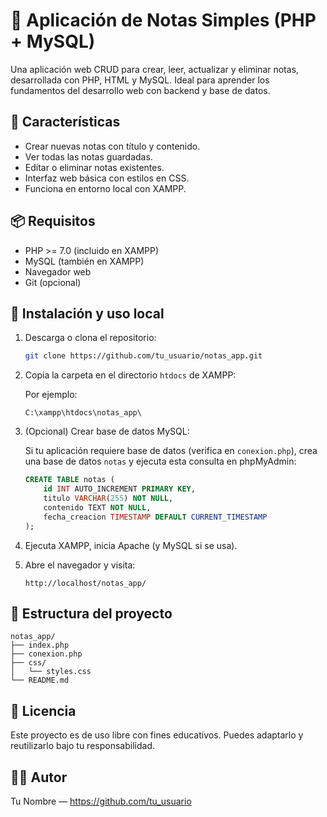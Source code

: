 # 📝 Aplicación de Notas Simples (PHP + MySQL)

Una aplicación web CRUD para crear, leer, actualizar y eliminar notas, desarrollada con PHP, HTML y MySQL. Ideal para aprender los fundamentos del desarrollo web con backend y base de datos.

## 🚀 Características

- Crear nuevas notas con título y contenido.
- Ver todas las notas guardadas.
- Editar o eliminar notas existentes.
- Interfaz web básica con estilos en CSS.
- Funciona en entorno local con XAMPP.

## 📦 Requisitos

- PHP >= 7.0 (incluido en XAMPP)
- MySQL (también en XAMPP)
- Navegador web
- Git (opcional)

## 🔧 Instalación y uso local

1. Descarga o clona el repositorio:

   ```bash
   git clone https://github.com/tu_usuario/notas_app.git
   ```

2. Copia la carpeta en el directorio `htdocs` de XAMPP:

   Por ejemplo:

   ```
   C:\xampp\htdocs\notas_app\
   ```

3. (Opcional) Crear base de datos MySQL:

   Si tu aplicación requiere base de datos (verifica en `conexion.php`), crea una base de datos `notas` y ejecuta esta consulta en phpMyAdmin:

   ```sql
   CREATE TABLE notas (
       id INT AUTO_INCREMENT PRIMARY KEY,
       titulo VARCHAR(255) NOT NULL,
       contenido TEXT NOT NULL,
       fecha_creacion TIMESTAMP DEFAULT CURRENT_TIMESTAMP
   );
   ```

4. Ejecuta XAMPP, inicia Apache (y MySQL si se usa).

5. Abre el navegador y visita:

   ```
   http://localhost/notas_app/
   ```

## 📁 Estructura del proyecto

```
notas_app/
├── index.php
├── conexion.php
├── css/
│   └── styles.css
└── README.md
```

## 📄 Licencia

Este proyecto es de uso libre con fines educativos. Puedes adaptarlo y reutilizarlo bajo tu responsabilidad.

## 👨‍💻 Autor

Tu Nombre — https://github.com/tu_usuario
